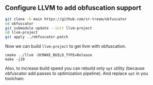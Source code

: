 ## Configure LLVM to add obfuscation support

```bash
git clone -b main https://github.com/sr-tream/obfuscator
cd obfuscator
git submodule update --init llvm-project
cd llvm-project
git apply ../obfuscator.patch
```

Now we can build `llvm-project` to get llvm with obfuscation.

```
cmake ../llvm -DCMAKE_BUILD_TYPE=Release
make -j10
```


Also, to increase build speed you can rebuild only `opt` utility (because obfuscator add passes to optimization pipeline). And replace `opt` in you toolchain.
